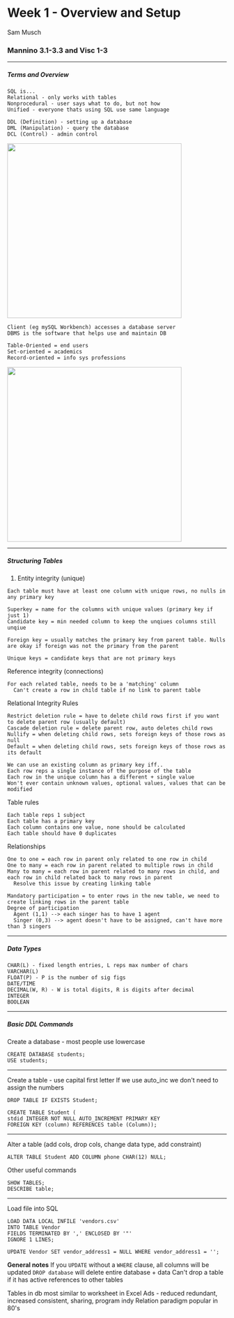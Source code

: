 Week 1 - Overview and Setup
================
Sam Musch

### Mannino 3.1-3.3 and Visc 1-3

------------------------------------------------------------------------

##### Terms and Overview

    SQL is...   
    Relational - only works with tables  
    Nonprocedural - user says what to do, but not how  
    Unified - everyone thats using SQL use same language

    DDL (Definition) - setting up a database  
    DML (Manipulation) - query the database  
    DCL (Control) - admin control 

<img src="https://i.imgur.com/ISQBQvy.png" width="400px" />

    Client (eg mySQL Workbench) accesses a database server  
    DBMS is the software that helps use and maintain DB

    Table-Oriented = end users  
    Set-oriented = academics  
    Record-oriented = info sys professions

<img src="https://i.imgur.com/J4oB8j1.png" width="400px" />

------------------------------------------------------------------------

##### Structuring Tables

1.  Entity integrity (unique)

<!-- -->

    Each table must have at least one column with unique rows, no nulls in any primary key    

    Superkey = name for the columns with unique values (primary key if just 1)  
    Candidate key = min needed column to keep the unqiues columns still unqiue

    Foreign key = usually matches the primary key from parent table. Nulls are okay if foreign was not the primary from the parent  

    Unique keys = candidate keys that are not primary keys

Reference integrity (connections)

    For each related table, needs to be a 'matching' column
      Can't create a row in child table if no link to parent table  

Relational Integrity Rules

    Restrict deletion rule = have to delete child rows first if you want to delete parent row (usually default)
    Cascade deletion rule = delete parent row, auto deletes child rows
    Nullify = when deleting child rows, sets foreign keys of those rows as null
    Default = when deleting child rows, sets foreign keys of those rows as its default

    We can use an existing column as primary key iff..
    Each row reps a single instance of the purpose of the table
    Each row in the unique column has a different + single value
    Won't ever contain unknown values, optional values, values that can be modified

Table rules

    Each table reps 1 subject
    Each table has a primary key
    Each column contains one value, none should be calculated
    Each table should have 0 duplicates

Relationships

    One to one = each row in parent only related to one row in child  
    One to many = each row in parent related to multiple rows in child  
    Many to many = each row in parent related to many rows in child, and each row in child related back to many rows in parent
      Resolve this issue by creating linking table

    Mandatory participation = to enter rows in the new table, we need to create linking rows in the parent table
    Degree of participation
      Agent (1,1) --> each singer has to have 1 agent
      Singer (0,3) --> agent doesn't have to be assigned, can't have more than 3 singers

------------------------------------------------------------------------

##### Data Types

    CHAR(L) - fixed length entries, L reps max number of chars
    VARCHAR(L)
    FLOAT(P) - P is the number of sig figs
    DATE/TIME
    DECIMAL(W, R) - W is total digits, R is digits after decimal
    INTEGER
    BOOLEAN 

------------------------------------------------------------------------

##### Basic DDL Commands

Create a database - most people use lowercase

    CREATE DATABASE students;
    USE students;

------------------------------------------------------------------------

Create a table - use capital first letter
If we use auto\_inc we don't need to assign the numbers

    DROP TABLE IF EXISTS Student;

    CREATE TABLE Student (
    stdid INTEGER NOT NULL AUTO_INCREMENT PRIMARY KEY
    FOREIGN KEY (column) REFERENCES table (Column));

------------------------------------------------------------------------

Alter a table (add cols, drop cols, change data type, add constraint)

    ALTER TABLE Student ADD COLUMN phone CHAR(12) NULL;

Other useful commands

    SHOW TABLES;
    DESCRIBE table;

------------------------------------------------------------------------

Load file into SQL

    LOAD DATA LOCAL INFILE 'vendors.csv'  
    INTO TABLE Vendor  
    FIELDS TERMINATED BY ',' ENCLOSED BY '"'  
    IGNORE 1 LINES;

    UPDATE Vendor SET vendor_address1 = NULL WHERE vendor_address1 = '';

**General notes**
If you `UPDATE` without a `WHERE` clause, all columns will be updated
`DROP database` will delete entire database + data
Can't drop a table if it has active references to other tables

Tables in db most similar to worksheet in Excel
Ads - reduced redundant, increased consistent, sharing, program indy
Relation paradigm popular in 80's
